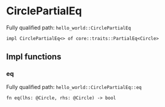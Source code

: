 # CirclePartialEq

Fully qualified path: `hello_world::CirclePartialEq`

<pre><code class="language-rust">impl CirclePartialEq&lt;&gt; of core::traits::PartialEq&lt;Circle&gt;</code></pre>

## Impl functions

### eq

Fully qualified path: `hello_world::CirclePartialEq::eq`

<pre><code class="language-rust">fn eq(lhs: @Circle, rhs: @Circle) -&gt; bool</code></pre>


